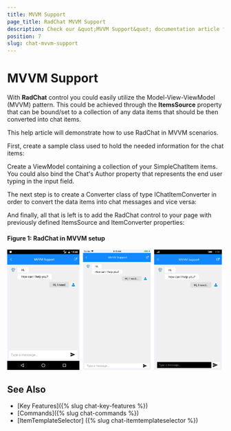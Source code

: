 ```yaml
---
title: MVVM Support
page_title: RadChat MVVM Support
description: Check our &quot;MVVM Support&quot; documentation article for Telerik Chat for Xamarin control.
position: 7
slug: chat-mvvm-support
---
```


# MVVM Support #

With **RadChat** control you could easily utilize the Model-View-ViewModel (MVVM) pattern. This could be achieved through the **ItemsSource** property that can be bound/set to a collection of any data items that should be then converted into chat items.

This help article will demonstrate how to use RadChat in MVVM scenarios.

First, create a sample class used to hold the needed information for the chat items:

<snippet id='chat-features-mvvm-chatitem'/>

Create a ViewModel containing a collection of your SimpleChatItem items. You could also bind the Chat's Author property that represents the end user typing in the input field.

<snippet id='chat-features-mvvm-viewmodel'/>

The next step is to create a Converter class of type IChatItemConverter in order to convert the data items into chat messages and vice versa:

<snippet id='chat-features-mvvm-converter'/>

And finally, all that is left is to add the RadChat control to your page with previously defined ItemsSource and ItemConverter properties:

<snippet id='chat-features-mvvm-xaml' />
	
#### Figure 1: RadChat in MVVM setup

![MVVM Support](images/chat_mvvm_support.png)
	
## See Also

- [Key Features]({% slug chat-key-features %})
- [Commands]({% slug chat-commands %})
- [ItemTemplateSelector] ({% slug chat-itemtemplateselector %})